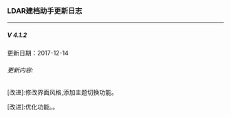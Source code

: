 ### LDAR建档助手更新日志
---


##### V 4.1.2
更新日期：2017-12-14
###### 更新内容:

\[改进]:修改界面风格,添加主题切换功能。

\[改进]:优化功能。。
